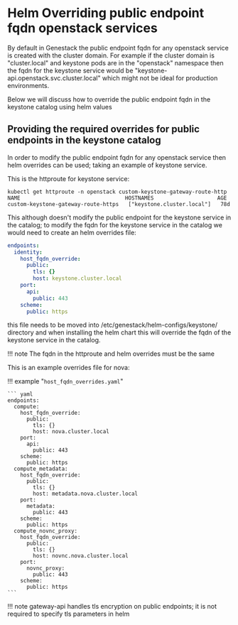 # Helm Overriding public endpoint fqdn openstack services

By default in Genestack the public endpoint fqdn for any openstack service is created with the cluster domain. For example if the cluster domain is "cluster.local" and keystone pods are in the "openstack" namespace then the fqdn for the keystone service would be "keystone-api.openstack.svc.cluster.local" which might not be ideal for production environments.

Below we will discuss how to override the public endpoint fqdn in the keystone catalog using helm values

## Providing the required overrides for public endpoints in the keystone catalog

In order to modify the public endpoint fqdn for any openstack service then helm overrides can be used; taking an example of keystone service.

This is the httproute for keystone service:

``` shell
kubectl get httproute -n openstack custom-keystone-gateway-route-http
NAME                                 HOSTNAMES                    AGE
custom-keystone-gateway-route-https   ["keystone.cluster.local"]   78d
```

This although doesn't modify the public endpoint for the keystone service in the catalog; to modify the fqdn for the keystone service in the catalog we would need to create an helm overrides file:

```yaml
endpoints:
  identity:
    host_fqdn_override:
      public:
        tls: {}
        host: keystone.cluster.local
    port:
      api:
        public: 443
    scheme:
      public: https
```

this file needs to be moved into /etc/genestack/helm-configs/keystone/ directory and when installing the helm chart this will override the fqdn of the keystone service in the catalog.

!!! note
    The fqdn in the httproute and helm overrides must be the same

This is an example overrides file for nova:

!!! example "`host_fqdn_overrides.yaml`"

    ``` yaml
    endpoints:
      compute:
        host_fqdn_override:
          public:
            tls: {}
            host: nova.cluster.local
        port:
          api:
            public: 443
        scheme:
          public: https
      compute_metadata:
        host_fqdn_override:
          public:
            tls: {}
            host: metadata.nova.cluster.local
        port:
          metadata:
            public: 443
        scheme:
          public: https
      compute_novnc_proxy:
        host_fqdn_override:
          public:
            tls: {}
            host: novnc.nova.cluster.local
        port:
          novnc_proxy:
            public: 443
        scheme:
          public: https
    ```

!!! note
    gateway-api handles tls encryption on public endpoints; it is not required to specify tls parameters in helm
